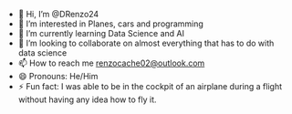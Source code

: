 - 👋 Hi, I’m @DRenzo24
- 👀 I’m interested in Planes, cars and programming
- 🌱 I’m currently learning Data Science and AI
- 💞️ I’m looking to collaborate on almost everything that has to do with data science
- 📫 How to reach me renzocache02@outlook.com
- 😄 Pronouns: He/Him
- ⚡ Fun fact: I was able to be in the cockpit of an airplane during a flight without having any idea how to fly it.

<!---
DRenzo24/DRenzo24 is a ✨ special ✨ repository because its `README.md` (this file) appears on your GitHub profile.
You can click the Preview link to take a look at your changes.
--->
